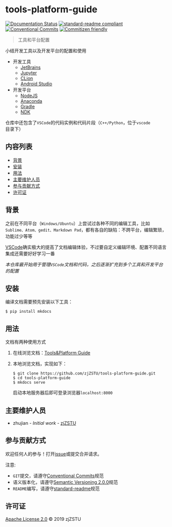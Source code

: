 # tools-platform-guide

[![Documentation Status](https://readthedocs.org/projects/tools-platform-guide/badge/?version=latest)](https://tools-platform-guide.readthedocs.io/zh_CN/latest/?badge=latest) [![standard-readme compliant](https://img.shields.io/badge/standard--readme-OK-green.svg?style=flat-square)](https://github.com/RichardLitt/standard-readme) [![Conventional Commits](https://img.shields.io/badge/Conventional%20Commits-1.0.0-yellow.svg)](https://conventionalcommits.org) [![Commitizen friendly](https://img.shields.io/badge/commitizen-friendly-brightgreen.svg)](http://commitizen.github.io/cz-cli/)

> 工具和平台配置

小结开发工具以及开发平台的配置和使用

* 开发工具
    - [JetBrains](https://tools-platform-guide.readthedocs.io/zh_CN/latest/jetbrains/%E5%AE%89%E8%A3%85/)
    - [Jupyter](https://tools-platform-guide.readthedocs.io/zh_CN/latest/jupyter/[conda]JupyterLab%E5%AE%89%E8%A3%85/)
    - [CLion](https://tools-platform-guide.readthedocs.io/zh_CN/latest/clion/安装/)
    - [Android Studio](https://tools-platform-guide.readthedocs.io/zh_CN/latest/android/android-studio/[Ubuntu]Android%20Studio%E5%AE%89%E8%A3%85/)
* 开发平台
    - [NodeJS](https://tools-platform-guide.readthedocs.io/zh_CN/latest/node/nodeJS%E5%AE%89%E8%A3%85/)
    - [Anaconda](https://tools-platform-guide.readthedocs.io/zh_CN/latest/anaconda/%E7%8E%AF%E5%A2%83%E6%9F%A5%E8%AF%A2%EF%BC%8C%E5%AE%89%E8%A3%85%EF%BC%8C%E5%8D%B8%E8%BD%BD%EF%BC%8C%E5%85%8B%E9%9A%86/)
    - [Gradle](https://tools-platform-guide.readthedocs.io/zh_CN/latest/android/gradle/[Ubuntu]gradle%E5%90%8C%E6%AD%A5%E5%A4%B1%E8%B4%A5/)
    - [NDK](https://tools-platform-guide.readthedocs.io/zh_CN/latest/android/ndk/NDK%E5%BC%80%E5%8F%91%E6%A6%82%E8%BF%B0/)

仓库中还包含了`VSCode`的代码实例和代码片段（`C++/Python`，位于`vscode`目录下）

## 内容列表

- [背景](#背景)
- [安装](#安装)
- [用法](#用法)
- [主要维护人员](#主要维护人员)
- [参与贡献方式](#参与贡献方式)
- [许可证](#许可证)

## 背景

之前在不同平台（`Windows/Ubuntu`）上尝试过各种不同的编辑工具，比如`Sublime、Atom、gedit、Markdown Pad`，都有各自的缺陷：不跨平台，编辑繁琐，功能过少等等

[VSCode](https://code.visualstudio.com/)确实极大的提高了文档编辑体验，不过要自定义编辑环境、配置不同语言集成还需要好好学习一番

*本仓库最开始用于管理`VSCode`文档和代码，之后逐渐扩充到多个工具和开发平台的配置*

## 安装

编译文档需要预先安装以下工具：

```
$ pip install mkdocs
```

## 用法

文档有两种使用方式

1. 在线浏览文档：[Tools&Platform Guide](https://tools-platform-guide.readthedocs.io/zh_CN/latest/?badge=latest)

2. 本地浏览文档，实现如下：

    ```
    $ git clone https://github.com/zjZSTU/tools-platform-guide.git
    $ cd tools-platform-guide
    $ mkdocs serve
    ```
    启动本地服务器后即可登录浏览器`localhost:8000`

## 主要维护人员

* zhujian - *Initial work* - [zjZSTU](https://github.com/zjZSTU)

## 参与贡献方式

欢迎任何人的参与！打开[issue](https://github.com/zjZSTU/tools-platform-guide/issues)或提交合并请求。

注意:

* `GIT`提交，请遵守[Conventional Commits](https://www.conventionalcommits.org/en/v1.0.0-beta.4/)规范
* 语义版本化，请遵守[Semantic Versioning 2.0.0](https://semver.org)规范
* `README`编写，请遵守[standard-readme](https://github.com/RichardLitt/standard-readme)规范

## 许可证

[Apache License 2.0](LICENSE) © 2019 zjZSTU
